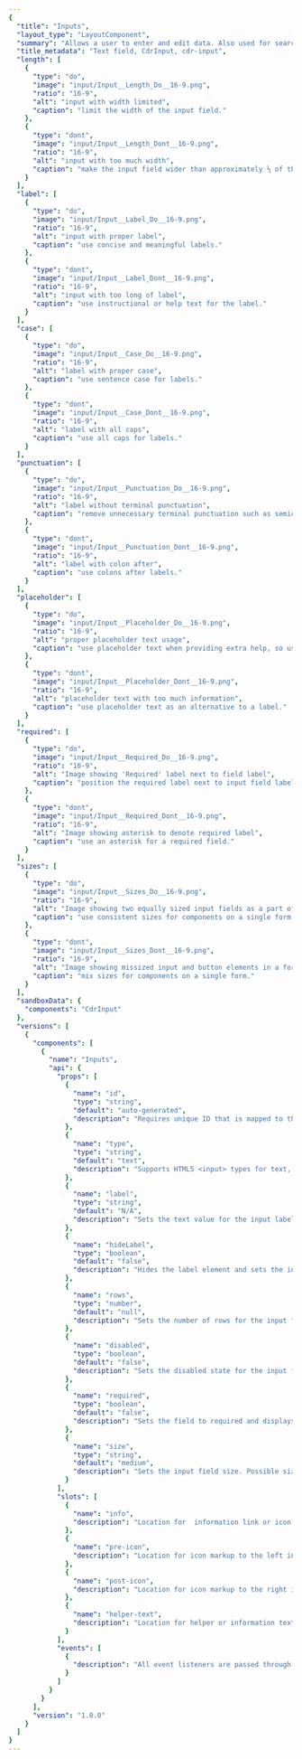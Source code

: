 ```yaml
---
{
  "title": "Inputs",
  "layout_type": "LayoutComponent",
  "summary": "Allows a user to enter and edit data. Also used for search",
  "title_metadata": "Text field, CdrInput, cdr-input",
  "length": [
    {
      "type": "do",
      "image": "input/Input__Length_Do__16-9.png",
      "ratio": "16-9",
      "alt": "input with width limited",
      "caption": "limit the width of the input field."
    },
    {
      "type": "dont",
      "image": "input/Input__Length_Dont__16-9.png",
      "ratio": "16-9",
      "alt": "input with too much width",
      "caption": "make the input field wider than approximately ⅓ of the information being entered."
    }
  ],
  "label": [
    {
      "type": "do",
      "image": "input/Input__Label_Do__16-9.png",
      "ratio": "16-9",
      "alt": "input with proper label",
      "caption": "use concise and meaningful labels."
    },
    {
      "type": "dont",
      "image": "input/Input__Label_Dont__16-9.png",
      "ratio": "16-9",
      "alt": "input with too long of label",
      "caption": "use instructional or help text for the label."
    }
  ],
  "case": [
    {
      "type": "do",
      "image": "input/Input__Case_Do__16-9.png",
      "ratio": "16-9",
      "alt": "label with proper case",
      "caption": "use sentence case for labels."
    },
    {
      "type": "dont",
      "image": "input/Input__Case_Dont__16-9.png",
      "ratio": "16-9",
      "alt": "label with all caps",
      "caption": "use all caps for labels."
    }
  ],
  "punctuation": [
    {
      "type": "do",
      "image": "input/Input__Punctuation_Do__16-9.png",
      "ratio": "16-9",
      "alt": "label without terminal punctuation",
      "caption": "remove unnecessary terminal punctuation such as semicolons, colons or periods."
    },
    {
      "type": "dont",
      "image": "input/Input__Punctuation_Dont__16-9.png",
      "ratio": "16-9",
      "alt": "label with colon after",
      "caption": "use colons after labels."
    }
  ],
  "placeholder": [
    {
      "type": "do",
      "image": "input/Input__Placeholder_Do__16-9.png",
      "ratio": "16-9",
      "alt": "proper placeholder text usage",
      "caption": "use placeholder text when providing extra help, so user understands what to enter."
    },
    {
      "type": "dont",
      "image": "input/Input__Placeholder_Dont__16-9.png",
      "ratio": "16-9",
      "alt": "placeholder text with too much information",
      "caption": "use placeholder text as an alternative to a label."
    }
  ],
  "required": [
    {
      "type": "do",
      "image": "input/Input__Required_Do__16-9.png",
      "ratio": "16-9",
      "alt": "Image showing 'Required' label next to field label",
      "caption": "position the required label next to input field label."
    },
    {
      "type": "dont",
      "image": "input/Input__Required_Dont__16-9.png",
      "ratio": "16-9",
      "alt": "Image showing asterisk to denote required label",
      "caption": "use an asterisk for a required field."
    }
  ],
  "sizes": [
    {
      "type": "do",
      "image": "input/Input__Sizes_Do__16-9.png",
      "ratio": "16-9",
      "alt": "Image showing two equally sized input fields as a part of a form",
      "caption": "use consistent sizes for components on a single form."
    },
    {
      "type": "dont",
      "image": "input/Input__Sizes_Dont__16-9.png",
      "ratio": "16-9",
      "alt": "Image showing missized input and button elements in a form",
      "caption": "mix sizes for components on a single form."
    }
  ],
  "sandboxData": {
    "components": "CdrInput"
  },
  "versions": [
    {
      "components": [
        {
          "name": "Inputs",
          "api": {
            "props": [
              {
                "name": "id",
                "type": "string",
                "default": "auto-generated",
                "description": "Requires unique ID that is mapped to the label ‘for’ attribute.  If this value is not set, it will be auto-generated."
              },
              {
                "name": "type",
                "type": "string",
                "default": "text",
                "description": "Supports HTML5 <input> types for text, email, number, password, search, and URL."
              },
              {
                "name": "label",
                "type": "string",
                "default": "N/A",
                "description": "Sets the text value for the input label.  Required for a11y compliance.  Use ‘hideLabel’ if the label display is not desired. Required."
              },
              {
                "name": "hideLabel",
                "type": "boolean",
                "default": "false",
                "description": "Hides the label element and sets the input ‘aria-label’ to the value of the ‘label’ prop for a11y compliance."
              },
              {
                "name": "rows",
                "type": "number",
                "default": "null",
                "description": "Sets the number of rows for the input field and converts input field to textarea if the value of the ‘rows’ prop is greater than 1."
              },
              {
                "name": "disabled",
                "type": "boolean",
                "default": "false",
                "description": "Sets the disabled state for the input field and label styling. Also, restricts user input."
              },
              {
                "name": "required",
                "type": "boolean",
                "default": "false",
                "description": "Sets the field to required and displays the text “Required” next to the input label."
              },
              {
                "name": "size",
                "type": "string",
                "default": "medium",
                "description": "Sets the input field size. Possible sizes are: {  ‘medium’  |  ‘large’  }. Also works with responsive breakpoints. Breakpoint values are: xs, sm, md, and lg. Examples: { 'small' | 'medium' | 'large' | 'large@sm' }"
              }
            ],
            "slots": [
              {
                "name": "info",
                "description": "Location for  information link or icon markup to the right above the input field."
              },
              {
                "name": "pre-icon",
                "description": "Location for icon markup to the left inside the input field."
              },
              {
                "name": "post-icon",
                "description": "Location for icon markup to the right inside the input field."
              },
              {
                "name": "helper-text",
                "description": "Location for helper or information text to the left below the input field."
              }
            ],
            "events": [
              {
                "description": "All event listeners are passed through to the <input> element."
              }
            ]
          }
        }
      ],
      "version": "1.0.0"
    }
  ]
}
---
```


<cdr-doc-tabs>
<template slot="Overview">
<cdr-doc-table-of-contents-shell>

## Default
Basic input field with label.


<cdr-doc-example-code-pair repository-href="/src/components/input" :sandbox-data="$page.frontmatter.sandboxData" :backgroundToggle="false" :codeMaxHeight="false" :model="{defaultModel: ''}">

```html
<cdr-input
  v-model="defaultModel"
  label="Input label"
  placeholder="Placeholder input"
/>
<br>
<cdr-input
  v-model="defaultModel"
  label="Input label"
  placeholder="Placeholder input"
  disabled
/>
```

</cdr-doc-example-code-pair>

## Required

Basic input field with label and required tag.


<cdr-doc-example-code-pair repository-href="/src/components/input" :sandbox-data="$page.frontmatter.sandboxData" :backgroundToggle="false" :codeMaxHeight="false" :model="{defaultModel: ''}">

```html
<cdr-input
  v-model="defaultModel"
  label="Input label"
  placeholder="Placeholder input"
  required
/>
```

</cdr-doc-example-code-pair>

## Sizing

Change size for the input field. Default size is medium.


<cdr-doc-example-code-pair repository-href="/src/components/input" :sandbox-data="$page.frontmatter.sandboxData" :backgroundToggle="false" :codeMaxHeight="false" :model="{defaultModel: ''}">

```html
<cdr-input
  v-model="defaultModel"
  label="Input label"
  placeholder="Placeholder input"
/>
<br>
<cdr-input
  v-model="defaultModel"
  label="Input label"
  placeholder="Placeholder input"
  size="large"
/>
```

</cdr-doc-example-code-pair>

## Bare

Input field with no label.


<cdr-doc-example-code-pair repository-href="/src/components/input" :sandbox-data="$page.frontmatter.sandboxData" :backgroundToggle="false" :codeMaxHeight="false" :model="{defaultModel: ''}">

```html
<cdr-input
  v-model="defaultModel"
  label="Input label"
  placeholder="Placeholder input"
  hideLabel
/>
```

</cdr-doc-example-code-pair>

## Multi-Line Input

Multiple line input field with expander control in lower right.


<cdr-doc-example-code-pair repository-href="/src/components/input" :sandbox-data="$page.frontmatter.sandboxData" :backgroundToggle="false" :codeMaxHeight="false" :model="{defaultModel: ''}">

```html
<cdr-input
  v-model="defaultModel"
  label="Input label"
  placeholder="Placeholder input"
  :rows="4"
/>
```

</cdr-doc-example-code-pair>

## Input with Link Text

Input field with link text on right.


<cdr-doc-example-code-pair repository-href="/src/components/input" :sandbox-data="$page.frontmatter.sandboxData" :backgroundToggle="false" :codeMaxHeight="false" :model="{defaultModel: ''}">

```html
<cdr-input
  v-model="defaultModel"
  label="Input label"
  placeholder="Placeholder input"
>
  <template slot="info">
    <a href="#">Information link</a>
  </template>
</cdr-input>
```

</cdr-doc-example-code-pair>

## Input with Icon Above

Input field with icon above input field on right.

<cdr-doc-example-code-pair repository-href="/src/components/input" :sandbox-data="Object.assign({}, $page.frontmatter.sandboxData, {components: 'CdrInput, CdrIcon'})" :load-sprite="true" :backgroundToggle="false" :codeMaxHeight="false" :model="{defaultModel: ''}">

```html
<cdr-input
  v-model="defaultModel"
  label="Input label"
  placeholder="Placeholder input"
>
  <cdr-icon
    slot="info"
    use="#information-fill"
    class="cdr-button__icon"
    inherit-color
  />
</cdr-input>
```

</cdr-doc-example-code-pair>

## Input with Helper Text

Input field with helper or hint text below input field.

<cdr-doc-example-code-pair repository-href="/src/components/input" :sandbox-data="$page.frontmatter.sandboxData" :backgroundToggle="false" :codeMaxHeight="false" :model="{defaultModel: ''}">

```html
<cdr-input
  v-model="defaultModel"
  label="Input label"
  placeholder="Placeholder input"
>
  <template slot="helper-text">
    Helper or additional text
  </template>
</cdr-input>
```

</cdr-doc-example-code-pair>

## Input with Icon Inserted Left

Input field with icon inserted into input field on left. Icon is decorative and not intended for any action.

<cdr-doc-example-code-pair repository-href="/src/components/input" :sandbox-data="Object.assign({}, $page.frontmatter.sandboxData, {components: 'CdrInput, CdrIcon'})" :load-sprite="true" :backgroundToggle="false" :codeMaxHeight="false"  :model="{defaultModel: ''}">

```html
<cdr-input
  v-model="defaultModel"
  label="Input label"
  placeholder="Placeholder input"
>
  <cdr-icon
    slot="pre-icon"
    use="#location-pin-stroke"
    class="cdr-button__icon"
    inherit-color
  />
</cdr-input>
```

</cdr-doc-example-code-pair>

## Input with Icon Inserted Right

Input field with icon inserted into input field on right. Icon is decorative and not intended for any action.

<cdr-doc-example-code-pair repository-href="/src/components/input" :sandbox-data="Object.assign({}, $page.frontmatter.sandboxData, {components: 'CdrInput, CdrIcon'})" :load-sprite="true" :backgroundToggle="false" :codeMaxHeight="false"  :model="{defaultModel: ''}">

```html
<cdr-input
  v-model="defaultModel"
  label="Input label"
  placeholder="Placeholder input"
>
  <cdr-icon
    slot="post-icon"
    use="#credit-card"
    class="cdr-button__icon"
    inherit-color
  />
</cdr-input>
```

</cdr-doc-example-code-pair>

## Accessibility

This component has compliance with WCAG guidelines by:
- Requiring a value for the `label` field
- When hiding a label, the `aria-label` attribute is set to the `label` value

</cdr-doc-table-of-contents-shell>
</template>

<template slot="Guidelines">
<cdr-doc-table-of-contents-shell>

## Use When

- Entering data with a wide variety of responses
- Searching for content

## Don't Use When

- Selecting from a specific set of options. Instead, use Selects

## The Basics

- **Identifiable** - Input fields should indicate that users can enter information
- **Findable** - It should be easy to find an input field among other elements
- **Legible** - Input fields indicate their state such as enabled, focused, or disabled

### Options

- Define width using CSS styles
- Height options are medium or large. For more information, view Overview tab
- Ability to specify field type for text, email, number, password, search, and URL

### Multi-Line Input Fields

- Use when long free-form text is the desired user input such as a comment on a review or feedback form
- Overflow text wraps to a new line
- Scroll bar appears on right border when cursor reaches the bottom of the field
- This input field is defined by setting the number of rows for a recommended response length
- Resizing handle allows user to change the height of the input area
- Min and max limits are set by the product team for:
  - Max-height of textarea
  - Maximum and minimum number of characters

<cdr-img class="cdr-doc-article-img" alt="Multi-line input field with resizing hande and scroll bar" :src="$withBase(`/input/Spec__Input_Multi_Line_Field__16-9.png`)" />


## Content

### Labels

- Use concise and consistent labels that describes the meaning of the input field
- Limit labels to 1–3 words and fewer than 20 characters, including spaces
- Use sentence case; not all caps, title caps or all lowercase
- Don’t use colons after labels

### Placeholder Text

- When user enters data into the input field, the placeholder text is not visible
- Placeholder text gives context about a field’s input, such as what type of input is expected.  For example, for a date input field, use “mm/dd/yyyy”
- Limit placeholder text to 1–3 words

### Helper Text

- Use helper text for hints or suggestions
- If help text is long or complex, use a tooltip or popover that is opened from the support link above the input field
- Too much help text can make a form look and feel difficult to use

### Do/Don't

<do-dont :examples="$page.frontmatter.length" />

<do-dont :examples="$page.frontmatter.label" />

<do-dont :examples="$page.frontmatter.case" />

<do-dont :examples="$page.frontmatter.punctuation" />

<do-dont :examples="$page.frontmatter.placeholder" />

## Behavior

### Inputs with Icons

- Icons inserted into input fields are decorative, not inteded for any action

### Required Fields

- The default status of an input field is “optional”
- If the status is set to “required”, the text, “Required” will appear next to the input label

### Do/Don't

<do-dont :examples="$page.frontmatter.required" />

<do-dont :examples="$page.frontmatter.sizes" />

</cdr-doc-table-of-contents-shell>
</template>

<template slot="API">
<cdr-doc-table-of-contents-shell>

## Props

<cdr-doc-api type="prop" :api-data="$page.frontmatter.versions[0].components[0].api.props"/>

## Slots

<cdr-doc-api type="slot" :api-data="$page.frontmatter.versions[0].components[0].api.slots" :slots-getting-started-link="false" />

## Events

<cdr-doc-api type="event" :api-data="$page.frontmatter.versions[0].components[0].api.events" />

## Usage

The **CdrInput** component requires `v-model` to bind the input value to your data model.  You can also use   `helper-text` to display additional information below the input.

```vue {3,6,7,8}
<cdr-input
  class="demo-input"
  v-model="inputWithSlots"
  id="slots-demo"
  label="Billing address ZIP code">
  <template slot="helper-text">
    International customers, if no postal code, enter "NA"
  </template>
</cdr-input>
```

The `aria-label` attribute will automatically be added on compilation based upon what is provided in the `label` prop.

```vue
<cdr-input
  class="demo-input"
  v-model="ariaModel"
  id="aria-demo"
  label="First Name">
</cdr-input>
```

This will result in the following HTML:

```vue
<div class="cdr-input-wrap">
  <input
    id="aria-demo"
    type="text"
    class="cdr-input"
    aria-label="First Name">
</div>
```

Input inherits the `placeholder` attribute for the placeholder text. You can also use the `post-icon` slot for adding and icon.

```vue {4,7,8,9}
<cdr-input
  class="demo-input"
  v-model="inputWithSlots"
  placeholder="mm/dd/yyyy"
  id="slots-demo"
  label="Event Date">
  <template slot="post-icon">
    <icon-calendar />
  </template>
</cdr-input>
```

</cdr-doc-table-of-contents-shell>
</template>

</cdr-doc-tabs>
